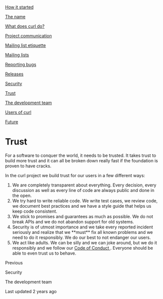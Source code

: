 <a href="started.html" class="navButton-94f2579c--pageItemWithChildrenNested-2c5d8183--navButtonClickable-161b88ca">

<span class="text-4505230f--UIH300-2063425d--textContentFamily-49a318e1--navButtonLabel-14a4968f">How it started</span>

</a>

<a href="name.html" class="navButton-94f2579c--pageItemWithChildrenNested-2c5d8183--navButtonClickable-161b88ca">

<span class="text-4505230f--UIH300-2063425d--textContentFamily-49a318e1--navButtonLabel-14a4968f">The name</span>

</a>

<a href="does.html" class="navButton-94f2579c--pageItemWithChildrenNested-2c5d8183--navButtonClickable-161b88ca">

<span class="text-4505230f--UIH300-2063425d--textContentFamily-49a318e1--navButtonLabel-14a4968f">What does curl do?</span>

</a>

<a href="comm.html" class="navButton-94f2579c--pageItemWithChildrenNested-2c5d8183--navButtonClickable-161b88ca">

<span class="text-4505230f--UIH300-2063425d--textContentFamily-49a318e1--navButtonLabel-14a4968f">Project communication</span>

</a>

<a href="etiquette.html" class="navButton-94f2579c--pageItemWithChildrenNested-2c5d8183--navButtonClickable-161b88ca">

<span class="text-4505230f--UIH300-2063425d--textContentFamily-49a318e1--navButtonLabel-14a4968f">Mailing list etiquette</span>

</a>

<a href="maillists.html" class="navButton-94f2579c--pageItemWithChildrenNested-2c5d8183--navButtonClickable-161b88ca">

<span class="text-4505230f--UIH300-2063425d--textContentFamily-49a318e1--navButtonLabel-14a4968f">Mailing lists</span>

</a>

<a href="bugs.html" class="navButton-94f2579c--pageItemWithChildrenNested-2c5d8183--navButtonClickable-161b88ca">

<span class="text-4505230f--UIH300-2063425d--textContentFamily-49a318e1--navButtonLabel-14a4968f">Reporting bugs</span>

</a>

<a href="releases.html" class="navButton-94f2579c--pageItemWithChildrenNested-2c5d8183--navButtonClickable-161b88ca">

<span class="text-4505230f--UIH300-2063425d--textContentFamily-49a318e1--navButtonLabel-14a4968f">Releases</span>

</a>

<a href="security.html" class="navButton-94f2579c--pageItemWithChildrenNested-2c5d8183--navButtonClickable-161b88ca">

<span class="text-4505230f--UIH300-2063425d--textContentFamily-49a318e1--navButtonLabel-14a4968f">Security</span>

</a>

<a href="trust.html" class="navButton-94f2579c--pageItemWithChildrenNested-2c5d8183--navButtonClickable-161b88ca--navButtonOpened-6a88552e">

<span class="text-4505230f--UIH300-2063425d--textContentFamily-49a318e1--navButtonLabel-14a4968f">Trust</span>

</a>

<a href="devteam.html" class="navButton-94f2579c--pageItemWithChildrenNested-2c5d8183--navButtonClickable-161b88ca">

<span class="text-4505230f--UIH300-2063425d--textContentFamily-49a318e1--navButtonLabel-14a4968f">The development team</span>

</a>

<a href="users.html" class="navButton-94f2579c--pageItemWithChildrenNested-2c5d8183--navButtonClickable-161b88ca">

<span class="text-4505230f--UIH300-2063425d--textContentFamily-49a318e1--navButtonLabel-14a4968f">Users of curl</span>

</a>

<a href="future.html" class="navButton-94f2579c--pageItemWithChildrenNested-2c5d8183--navButtonClickable-161b88ca">

<span class="text-4505230f--UIH300-2063425d--textContentFamily-49a318e1--navButtonLabel-14a4968f">Future</span>

</a>

# <span class="text-4505230f--DisplayH900-bfb998fa--textContentFamily-49a318e1">Trust</span>

<span class="text-4505230f--UIH300-2063425d--textUIFamily-5ebd8e40--text-8ee2c8b2">

</span>

<span class="text-4505230f--TextH400-3033861f--textContentFamily-49a318e1">

<span data-key="0701dd56898b4e00b413bbc17f802e40">

<span data-offset-key="0701dd56898b4e00b413bbc17f802e40:0">For a software to conquer the world, it needs to be trusted. It takes trust to build more trust and it can all be broken down really fast if the foundation is proven to have cracks.</span>

</span>

</span>

<span class="text-4505230f--TextH400-3033861f--textContentFamily-49a318e1">

<span data-key="2695b5942cff4f72b57b9ddd8fa91c2e">

<span data-offset-key="2695b5942cff4f72b57b9ddd8fa91c2e:0">In the curl project we build trust for our users in a few different ways:</span>

</span>

</span>

1.  <span class="text-4505230f--TextH400-3033861f--textContentFamily-49a318e1">
    <span data-key="367daf50ec7641d6be3e664e85dcec9b">
    <span data-offset-key="367daf50ec7641d6be3e664e85dcec9b:0">We are completely transparent about everything. Every decision, every discussion as well as every line of code are always public and done in the open.</span>
    </span>
    </span>

2.  <span class="text-4505230f--TextH400-3033861f--textContentFamily-49a318e1">
    <span data-key="82686b2265eb471889d1166ed5a3be3a">
    <span data-offset-key="82686b2265eb471889d1166ed5a3be3a:0">We try hard to write reliable code. We write test cases, we review code, we document best practices and we have a style guide that helps us keep code consistent.</span>
    </span>
    </span>

3.  <span class="text-4505230f--TextH400-3033861f--textContentFamily-49a318e1">
    <span data-key="4c6fde00cbe847f58a93f6b95827a5aa">
    <span data-offset-key="4c6fde00cbe847f58a93f6b95827a5aa:0">We stick to promises and guarantees as much as possible. We do not break APIs and we do not abandon support for old systems.</span>
    </span>
    </span>

4.  <span class="text-4505230f--TextH400-3033861f--textContentFamily-49a318e1">
    <span data-key="783eb2721ff04a47b955237a0e339b6e">
    <span data-offset-key="783eb2721ff04a47b955237a0e339b6e:0">Security is of utmost importance and we take every reported incident seriously and realize that we </span>
    <span data-offset-key="783eb2721ff04a47b955237a0e339b6e:1">**must**</span>
    <span data-offset-key="783eb2721ff04a47b955237a0e339b6e:2"> fix all known problems and we need to do it responsibly. We do our best to not endanger our users.</span>
    </span>
    </span>

5.  <span class="text-4505230f--TextH400-3033861f--textContentFamily-49a318e1">
    <span data-key="c4c313f941f7441c8bbfb8243cd607f7">
    <span data-offset-key="c4c313f941f7441c8bbfb8243cd607f7:0">We act like adults. We can be silly and we can joke around, but we do it responsibly and we follow our </span>
    </span>
    <a href="../opensource/coc.html" class="link-a079aa82--primary-53a25e66--link-faf6c434">
    <span data-key="9a2f822e3d5546ccb46c3917f25b5b6d">
    <span data-offset-key="9a2f822e3d5546ccb46c3917f25b5b6d:0">Code of Conduct</span>
    </span>
    </a>
    <span data-key="9e2852be166f49a797085e92c8672c87">
    <span data-offset-key="9e2852be166f49a797085e92c8672c87:0">. Everyone should be able to even trust us to behave.</span>
    </span>
    </span>

<a href="security.html" class="reset-3c756112--card-6570f064--whiteCard-fff091a4--cardPrevious-56a5e674">

</a>

<span class="text-4505230f--TextH200-a3425406--textContentFamily-49a318e1">Previous</span>

<span class="text-4505230f--UIH400-4e41e82a--textContentFamily-49a318e1">Security</span>

<a href="devteam.html" class="reset-3c756112--card-6570f064--whiteCard-fff091a4--cardNext-19241c42">

</a>

<span class="text-4505230f--UIH400-4e41e82a--textContentFamily-49a318e1">The development team</span>

<span class="text-4505230f--TextH200-a3425406--textContentFamily-49a318e1">Last updated 2 years ago</span>
